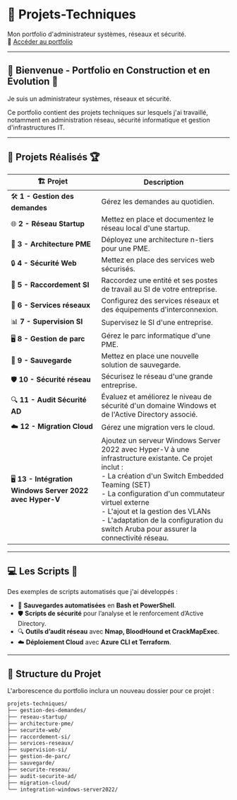 # 🚀 Projets-Techniques  
Mon portfolio d'administrateur systèmes, réseaux et sécurité.  
🔗 [Accéder au portfolio](https://velvety-lolly-6d76ef.netlify.app/)  

---

## 👋 Bienvenue - Portfolio en Construction et en Évolution 🚧  
Je suis un administrateur systèmes, réseaux et sécurité.  

Ce portfolio contient des projets techniques sur lesquels j'ai travaillé, notamment en administration réseau, sécurité informatique et gestion d'infrastructures IT.  

---

## 📂 Projets Réalisés 🏆  

| 🏗️ **Projet**                                      | **Description**                                                                                         |
|----------------------------------------------------|---------------------------------------------------------------------------------------------------------|
| 🛠️ **1 - Gestion des demandes**                    | Gérez les demandes au quotidien.                                                                        |
| 🌐 **2 - Réseau Startup**                          | Mettez en place et documentez le réseau local d'une startup.                                           |
| 🏢 **3 - Architecture PME**                         | Déployez une architecture n-tiers pour une PME.                                                        |
| 🔒 **4 - Sécurité Web**                             | Mettez en place des services web sécurisés.                                                             |
| 🔗 **5 - Raccordement SI**                          | Raccordez une entité et ses postes de travail au SI de votre entreprise.                               |
| 📡 **6 - Services réseaux**                         | Configurez des services réseaux et des équipements d'interconnexion.                                   |
| 📊 **7 - Supervision SI**                           | Supervisez le SI d'une entreprise.                                                                     |
| 🖥️ **8 - Gestion de parc**                          | Gérez le parc informatique d'une PME.                                                                   |
| 💾 **9 - Sauvegarde**                                | Mettez en place une nouvelle solution de sauvegarde.                                                   |
| 🛡️ **10 - Sécurité réseau**                         | Sécurisez le réseau d'une grande entreprise.                                                           |
| 🔍 **11 - Audit Sécurité AD**                        | Évaluez et améliorez le niveau de sécurité d'un domaine Windows et de l'Active Directory associé.      |
| ☁️ **12 - Migration Cloud**                         | Gérez une migration vers le cloud.                                                                     |
| 🖥️ **13 - Intégration Windows Server 2022 avec Hyper-V**  | Ajoutez un serveur Windows Server 2022 avec Hyper-V à une infrastructure existante. Ce projet inclut :<br>- La création d'un Switch Embedded Teaming (SET)<br>- La configuration d'un commutateur virtuel externe<br>- L'ajout et la gestion des VLANs<br>- L'adaptation de la configuration du switch Aruba pour assurer la connectivité réseau. |

---

## 💻 Les Scripts 📜  
Des exemples de scripts automatisés que j'ai développés :  
- 🔄 **Sauvegardes automatisées** en **Bash et PowerShell**.  
- 🛡️ **Scripts de sécurité** pour l’analyse et le renforcement d’Active Directory.  
- 🔍 **Outils d’audit réseau** avec **Nmap, BloodHound et CrackMapExec**.  
- ☁️ **Déploiement Cloud** avec **Azure CLI et Terraform**.  

---

## 📁 Structure du Projet  
L'arborescence du portfolio inclura un nouveau dossier pour ce projet :  
```bash
projets-techniques/
├── gestion-des-demandes/
├── reseau-startup/
├── architecture-pme/
├── securite-web/
├── raccordement-si/
├── services-reseaux/
├── supervision-si/
├── gestion-de-parc/
├── sauvegarde/
├── securite-reseau/
├── audit-securite-ad/
├── migration-cloud/
└── integration-windows-server2022/
